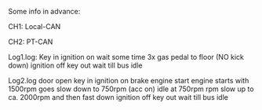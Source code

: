 Some info in advance:

CH1: Local-CAN

CH2: PT-CAN

Log1.log:
Key in
ignition on
wait some time
3x gas pedal to floor (NO kick down)
ignition off
key out
wait till bus idle


Log2.log
door open
key in
ignition on
brake
engine start
engine starts with 1500rpm
goes slow down to 750rpm (acc on)
idle at 750rpm
rpm slow up to ca. 2000rpm and then fast down
ignition off
key out
wait till bus idle